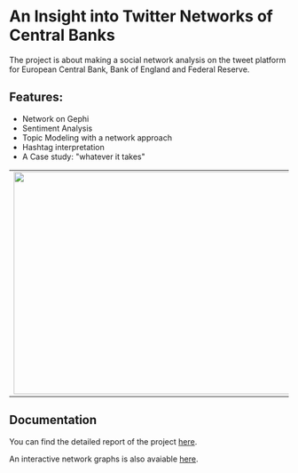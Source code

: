 # An Insight into Twitter Networks of Central Banks
The project is about making a social network analysis on the tweet platform for European Central Bank, Bank of England and Federal Reserve. 

## Features:

- Network on Gephi
- Sentiment Analysis
- Topic Modeling with a network approach
- Hashtag interpretation
- A Case study: "whatever it takes"


<div align="center">
 <table>
   <tr>
<td><img src="http://jevemanagerpsw.altervista.org/ntw_graph.png" width="500" height="400" /><br>
</td> 
   </tr>
  </table>
</div>



## Documentation

You can find the detailed report of the project [here](https://andreramolivaz.github.io/Checkers-documentation/).

An interactive network graphs is also avaiable [here](https://andreramolivaz.github.io/CT0540-graph/).
